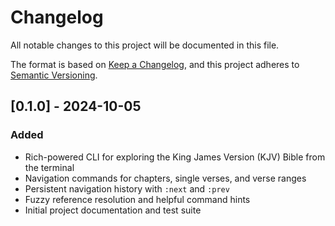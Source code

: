 # Changelog

All notable changes to this project will be documented in this file.

The format is based on [Keep a Changelog](https://keepachangelog.com/en/1.0.0/), and this project adheres to [Semantic Versioning](https://semver.org/spec/v2.0.0.html).

## [0.1.0] - 2024-10-05
### Added
- Rich-powered CLI for exploring the King James Version (KJV) Bible from the terminal
- Navigation commands for chapters, single verses, and verse ranges
- Persistent navigation history with `:next` and `:prev`
- Fuzzy reference resolution and helpful command hints
- Initial project documentation and test suite
